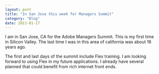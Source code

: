 ```yaml
---
layout: post
title: "In San Jose this week for Managers Summit"
category: "Blog"
date: 2011-01-17
---
```



I am in San Jose, CA for the Adobe Managers Summit. This is my first time in Silicon Valley. The last time I was in this area of california was about 16 years ago.

The first and last days of the summit include Flex training. I am looking forward to using Flex in my future applications. I already have several planned that could benefit from rich internet front ends.